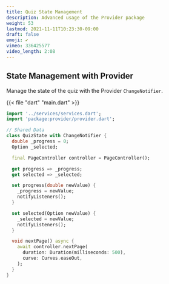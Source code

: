 ```yaml
---
title: Quiz State Management
description: Advanced usage of the Provider package
weight: 53
lastmod: 2021-11-11T10:23:30-09:00
draft: false
emoji: ✔️
vimeo: 336425577
video_length: 2:08
---
```


## State Management with Provider

Manage the state of the quiz with the Provider `ChangeNotifier`.

{{< file "dart" "main.dart" >}}

```dart
import '../services/services.dart';
import 'package:provider/provider.dart';

// Shared Data
class QuizState with ChangeNotifier {
  double _progress = 0;
  Option _selected;

  final PageController controller = PageController();

  get progress => _progress;
  get selected => _selected;

  set progress(double newValue) {
    _progress = newValue;
    notifyListeners();
  }

  set selected(Option newValue) {
    _selected = newValue;
    notifyListeners();
  }

  void nextPage() async {
    await controller.nextPage(
      duration: Duration(milliseconds: 500),
      curve: Curves.easeOut,
    );
  }
}
```
